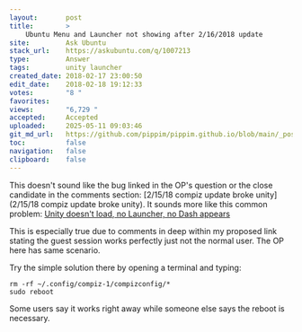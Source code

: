 ```yaml
---
layout:       post
title:        >
    Ubuntu Menu and Launcher not showing after 2/16/2018 update
site:         Ask Ubuntu
stack_url:    https://askubuntu.com/q/1007213
type:         Answer
tags:         unity launcher
created_date: 2018-02-17 23:00:50
edit_date:    2018-02-18 19:12:33
votes:        "8 "
favorites:    
views:        "6,729 "
accepted:     Accepted
uploaded:     2025-05-11 09:03:46
git_md_url:   https://github.com/pippim/pippim.github.io/blob/main/_posts/2018/2018-02-17-Ubuntu-Menu-and-Launcher-not-showing-after-2_16_2018-update.md
toc:          false
navigation:   false
clipboard:    false
---
```


This doesn't sound like the bug linked in the OP's question or the close candidate in the comments section: [2/15/18 compiz update broke unity](2/15/18 compiz update broke unity). It sounds more like this common problem: [Unity doesn&#39;t load, no Launcher, no Dash appears][1]

This is especially true due to comments in deep within my proposed link stating the guest session works perfectly just not the normal user. The OP here has same scenario.

Try the simple solution there by opening a terminal and typing:

``` 
rm -rf ~/.config/compiz-1/compizconfig/*
sudo reboot
```

Some users say it works right away while someone else says the reboot is necessary.

  [1]: https://askubuntu.com/questions/17381/unity-doesnt-load-no-launcher-no-dash-appears
